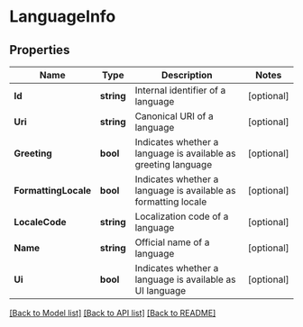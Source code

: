 # LanguageInfo

## Properties

Name | Type | Description | Notes
------------ | ------------- | ------------- | -------------
**Id** | **string** | Internal identifier of a language | [optional] 
**Uri** | **string** | Canonical URI of a language | [optional] 
**Greeting** | **bool** | Indicates whether a language is available as greeting language | [optional] 
**FormattingLocale** | **bool** | Indicates whether a language is available as formatting locale | [optional] 
**LocaleCode** | **string** | Localization code of a language | [optional] 
**Name** | **string** | Official name of a language | [optional] 
**Ui** | **bool** | Indicates whether a language is available as UI language | [optional] 

[[Back to Model list]](../README.md#documentation-for-models) [[Back to API list]](../README.md#documentation-for-api-endpoints) [[Back to README]](../README.md)



